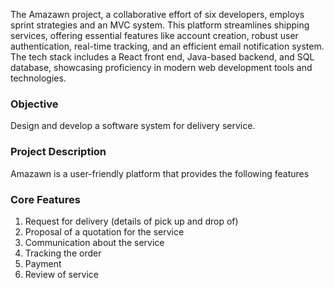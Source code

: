 The Amazawn project, a collaborative effort of six developers, employs sprint strategies and an MVC system. This platform streamlines shipping services, offering essential features like account creation, robust user authentication, real-time tracking, and an efficient email notification system. The tech stack includes a React front end, Java-based backend, and SQL database, showcasing proficiency in modern web development tools and technologies.

### Objective

Design and develop a software system for delivery service.

### Project Description

Amazawn is a user-friendly platform that provides the following features

### Core Features

1. Request for delivery (details of pick up and drop of)
2. Proposal of a quotation for the service
3. Communication about the service
4. Tracking the order
5. Payment
6. Review of service
